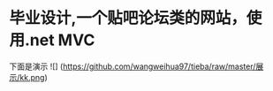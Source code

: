 # 毕业设计,一个贴吧论坛类的网站，使用.net MVC
下面是演示
![]
(https://github.com/wangweihua97/tieba/raw/master/展示/kk.png)  
